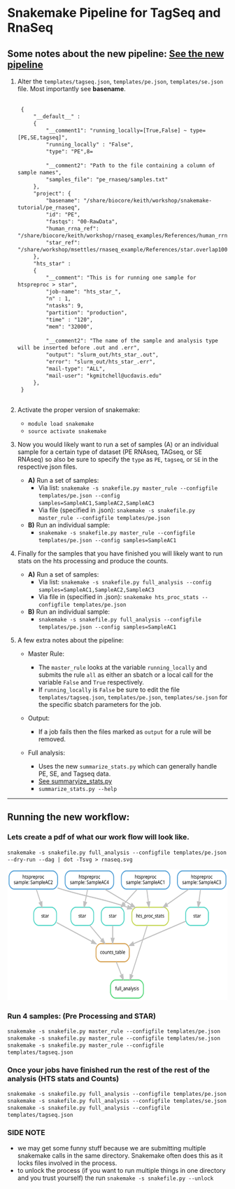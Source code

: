 # Snakemake Pipeline for TagSeq and RnaSeq

## Some notes about the new pipeline: [See the new pipeline](snakefile.py)
1. Alter the `templates/tagseq.json`, `templates/pe.json`, `templates/se.json` file. Most importantly see **basename**.

    <pre class="prettyprint"><code class="language-pl" style="background-color:333333">
    {
        "__default__" :
        {
            "__comment1": "running_locally=[True,False] ~ type=[PE,SE,tagseq]",
            "running_locally" : "False",
            "type": "PE",8=
    
            "__comment2": "Path to the file containing a column of sample names",
            "samples_file": "pe_rnaseq/samples.txt"
        },
        "project": {
            "basename": "/share/biocore/keith/workshop/snakemake-tutorial/pe_rnaseq",
            "id": "PE",
            "fastqs": "00-RawData",
            "human_rrna_ref": "/share/biocore/keith/workshop/rnaseq_examples/References/human_rrna.fasta",
            "star_ref": "/share/workshop/msettles/rnaseq_example/References/star.overlap100.gencode.v31",
        },
        "hts_star" :
        {
            "__comment": "This is for running one sample for htspreproc > star",
            "job-name": "hts_star_",
            "n" : 1,
            "ntasks": 9,
            "partition": "production",
            "time" : "120",
            "mem": "32000",
    
            "__comment2": "The name of the sample and analysis type will be inserted before .out and .err",
            "output": "slurm_out/hts_star_.out",
            "error": "slurm_out/hts_star_.err",
            "mail-type": "ALL",
            "mail-user": "kgmitchell@ucdavis.edu"
        },
    }
    </code></pre>

2. Activate the proper version of snakemake:
    - `module load snakemake`
    - `source activate snakemake`    

3. Now you would likely want to run a set of samples (A) or an individual sample for a certain type of dataset (PE RNAseq,
    TAGseq, or SE RNAseq) so also be sure to specify the `type` as `PE`, `tagseq`, or `SE` in the respective json files. 
    - **A)** Run a set of samples:
        + Via list: `snakemake -s snakefile.py master_rule --configfile templates/pe.json --config samples=SampleAC1,SampleAC2,SampleAC3`
        + Via file (specified in .json): `snakemake -s snakefile.py master_rule --configfile templates/pe.json`
    - **B)** Run an individual sample:
        + `snakemake -s snakefile.py master_rule --configfile templates/pe.json --config samples=SampleAC1`
        
4. Finally for the samples that you have finished you will likely want to run stats on the hts processing and produce the counts.
    - **A)** Run a set of samples:
        + Via list: `snakemake -s snakefile.py full_analysis --config samples=SampleAC1,SampleAC2,SampleAC3`
        + Via file in (specified in .json): `snakemake hts_proc_stats --configfile templates/pe.json`
    - **B)** Run an individual sample:
        + `snakemake -s snakefile.py full_analysis --configfile templates/pe.json --config samples=SampleAC1`


5. A few extra notes about the pipeline: 
   - Master Rule:
        + The `master_rule` looks at the variable `running_locally` and submits the rule `all` as either an sbatch or
         a local call for the variable `False` and `True` respectively.
        + If `running_locally` is `False` be sure to edit the file `templates/tagseq.json`, `templates/pe.json`, 
        `templates/se.json` for the specific sbatch parameters for the job. 
    
   - Output:
        + If a job fails then the files marked as `output` for a rule will be removed.
    
   - Full analysis:
        + Uses the new `summarize_stats.py` which can generally handle PE, SE, and Tagseq data. 
        + [See summaryize_stats.py](summarize_stats.py)
        + `summarize_stats.py --help`
 
 
---

## Running the new workflow:

### Lets create a pdf of what our work flow will look like. 
```
snakemake -s snakefile.py full_analysis --configfile templates/pe.json --dry-run --dag | dot -Tsvg > rnaseq.svg
```
 <img src="rnaseq.svg" alt="dag" height="300px" width="600px"/>


### Run 4 samples: (Pre Processing and STAR)
```
snakemake -s snakefile.py master_rule --configfile templates/pe.json
snakemake -s snakefile.py master_rule --configfile templates/se.json
snakemake -s snakefile.py master_rule --configfile templates/tagseq.json
```

### Once your jobs have finished run the rest of the rest of the analysis (HTS stats and Counts) 
```
snakemake -s snakefile.py full_analysis --configfile templates/pe.json
snakemake -s snakefile.py full_analysis --configfile templates/se.json
snakemake -s snakefile.py full_analysis --configfile templates/tagseq.json
```


### SIDE NOTE
 - we may get some funny stuff because we are submitting multiple snakemake calls in the same directory. Snakemake often does this as it locks files involved in the process.
 - to unlock the process (if you want to run multiple things in one directory and you trust yourself) the run `snakemake -s snakefile.py --unlock`     

